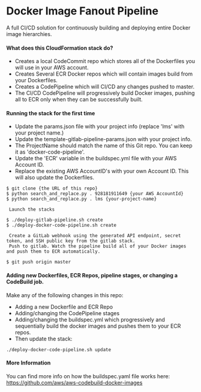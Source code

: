 # Docker Image Fanout Pipeline
A full CI/CD solution for continuously building and deploying entire Docker image hierarchies.

#### What does this CloudFormation stack do?
* Creates a local CodeCommit repo which stores all of the Dockerfiles you will use in your AWS account.
* Creates Several ECR Docker repos which will contain images build from your Dockerfiles.
* Creates a CodePipeline which will CI/CD any changes pushed to master.
* The CI/CD CodePipeline will progressively build Docker images, pushing all
  to ECR only when they can be successfully built.

#### Running the stack for the first time
* Update the params.json file with your project info (replace 'lms' with your project name.)
* Update the template-gitlab-pipeline-params.json with your project info.
* The ProjectName should match the name of this Git repo. You can keep it as 'docker-code-pipeline'.
* Update the 'ECR' variable in the buildspec.yml file with your AWS Account ID.
* Replace the existing AWS AccountID's with your own Account ID. This will also update the Dockerfiles.

```
$ git clone {the URL of this repo}
$ python search_and_replace.py . 928181911649 {your AWS AccountId}
$ python search_and_replace.py . lms {your-project-name}

 Launch the stacks

$ ./deploy-gitlab-pipeline.sh create
$ ./deploy-docker-code-pipeline.sh create

 Create a GitLab webhook using the generated API endpoint, secret token, and SSH public key from the gitlab stack.
 Push to gitlab. Watch the pipeline build all of your Docker images and push them to ECR automatically.

$ git push origin master
```

#### Adding new Dockerfiles, ECR Repos, pipeline stages, or changing a CodeBuild job.
Make any of the following changes in this repo:
* Adding a new Dockerfile and ECR Repo
* Adding/changing the CodePipeline stages
* Adding/changing the buildspec.yml which progressively and sequentially build the docker images and pushes them to your ECR repos.
* Then update the stack:

```
./deploy-docker-code-pipeline.sh update
```

#### More Information
You can find more info on how the buildspec.yaml file works here:
https://github.com/aws/aws-codebuild-docker-images
